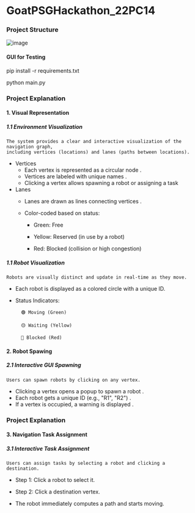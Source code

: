 # GoatPSGHackathon_22PC14

### Project Structure 
![image](https://github.com/user-attachments/assets/df22bd35-cbf2-4665-98f3-4d8b524b29c4)

#### GUI for Testing 

pip install -r requirements.txt

python main.py


### Project Explanation 

#### 1. Visual Representation

##### 1.1 Environment Visualization

    The system provides a clear and interactive visualization of the navigation graph, 
    including vertices (locations) and lanes (paths between locations).

- Vertices 
    - Each vertex is represented as a circular node .
    - Vertices are labeled with unique names .
    - Clicking a vertex allows spawning a robot or assigning a task
- Lanes 
    - Lanes are drawn as lines connecting vertices .
    - Color-coded based on status:

         - Green: Free

        - Yellow: Reserved (in use by a robot)

        -   Red: Blocked (collision or high congestion)

##### 1.1 Robot Visualization
    Robots are visually distinct and update in real-time as they move.

- Each robot is displayed as a colored circle with a unique ID.
- Status Indicators:

        🟢 Moving (Green)

        🟡 Waiting (Yellow)

        🔴 Blocked (Red)

#### 2. Robot Spawing 

##### 2.1 Interactive GUI Spawning

    Users can spawn robots by clicking on any vertex.

- Clicking a vertex opens a popup to spawn a robot .
- Each robot gets a unique ID (e.g., "R1", "R2") .
- If a vertex is occupied, a warning is displayed .

### Project Explanation 

#### 3. Navigation Task Assignment

##### 3.1 Interactive Task Assignment

    Users can assign tasks by selecting a robot and clicking a destination.


- Step 1: Click a robot to select it.

- Step 2: Click a destination vertex.

- The robot immediately computes a path and starts moving.
